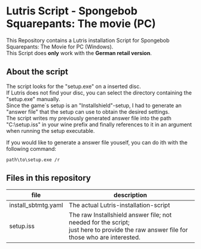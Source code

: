 # Lutris Script - Spongebob Squarepants: The movie (PC)
This Repository contains a Lutris installation Script for Spongebob Squarepants: The Movie for PC (Windows).   
This Script does **only** work with the **German retail version**.

## About the script
The script looks for the "setup.exe" on a inserted disc.   
If Lutris does not find your disc, you can select the directory containing the "setup.exe" manually.   
Since the game´s setup is an "Installshield"-setup, I had to generate an "answer file" that the setup can use to obtain the desired settings.   
The script writes my previously generated answer file into the path "C:\setup.iss" in your wine prefix and finally references to it in an argument when running the setup executable.   

If you would like to generate a answer file youself, you can do ith with the following command:

``` 
path\to\setup.exe /r
```

## Files in this repository

file | description
-|-
install_sbtmtg.yaml | The actual Lutris-installation-script
setup.iss | The raw Installshield answer file; not needed for the script; <br>just here to provide the raw answer file for those who are interested.